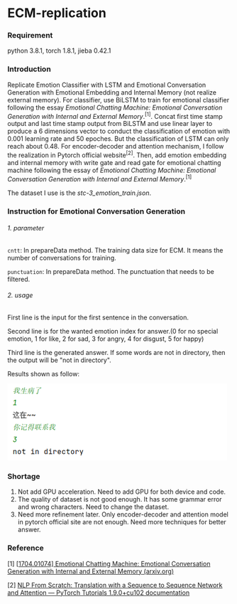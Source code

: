 # ECM-replication

### Requirement

python 3.8.1, torch 1.8.1, jieba 0.42.1

### Introduction

Replicate Emotion Classifier with LSTM and Emotional Conversation Generation with Emotional Embedding and Internal Memory (not realize external memory). For classifier, use BiLSTM to train for emotional classifier following the essay *Emotional Chatting Machine: Emotional Conversation Generation with Internal and External Memory*.<sup>[1]</sup>. Concat first time stamp output and last time stamp output from BiLSTM and use linear layer to produce a 6 dimensions vector to conduct the classification of emotion with 0.001 learning rate and 50 epoches. But the classification of LSTM can only reach about 0.48. For encoder-decoder and attention mechanism, I follow the realization in Pytorch official website<sup>[2]</sup>. Then, add emotion embedding and internal memory with write gate and read gate for emotional chatting machine following the essay of *Emotional Chatting Machine: Emotional Conversation Generation with Internal and External Memory*.<sup>[1]</sup>

The dataset I use is the *stc-3_emotion_train.json*.

### Instruction for Emotional Conversation Generation

###### 1. parameter

`cntt`: In prepareData method. The training data size for ECM. It means the number of conversations for training.

`punctuation`: In prepareData method. The punctuation that needs to be filtered.

###### 2. usage

First line is the input for the first sentence in the conversation.

Second line is for the wanted emotion index for answer.(0 for no special emotion, 1 for like, 2 for sad, 3 for angry, 4 for disgust, 5 for happy)

Third line is the generated answer. If some words are not in directory, then the output will be "not in directory".

Results shown as follow:

![picture](./picture.png)

### Shortage

1. Not add GPU acceleration. Need to add GPU for both device and code.
2. The quality of dataset is not good enough. It has some grammar error and wrong characters. Need to change the dataset.
3. Need more refinement later. Only encoder-decoder and attention model in pytorch official site are not enough. Need more techniques for better answer.

### Reference

[1] [[1704.01074\] Emotional Chatting Machine: Emotional Conversation Generation with Internal and External Memory (arxiv.org)](https://arxiv.org/abs/1704.01074)

[2] [NLP From Scratch: Translation with a Sequence to Sequence Network and Attention — PyTorch Tutorials 1.9.0+cu102 documentation](https://pytorch.org/tutorials/intermediate/seq2seq_translation_tutorial.html)
